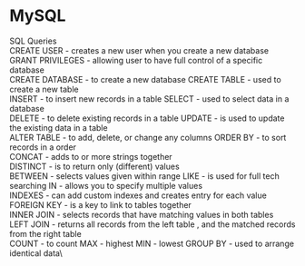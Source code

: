 # MySQL

SQL Queries\
 	 CREATE USER - creates a new user when you create a new database \
    GRANT PRIVILEGES - allowing user to have full control of a specific database \
    CREATE DATABASE - to create a new database CREATE TABLE - used to create a new table \
    INSERT - to insert new records in a table SELECT - used to select data in a database\
    DELETE - to delete existing records in a table UPDATE - is used to update the existing data in a table\
    ALTER TABLE - to add, delete, or change any columns ORDER BY - to sort records in a order\
    CONCAT - adds to or more strings together \
    DISTINCT - is to return only (different) values \
    BETWEEN - selects values given within range LIKE - is used for full tech searching IN - allows you to specify multiple values\
    INDEXES - can add custom indexes and creates entry for each value FOREIGN KEY - is a key to link to tables together\
    INNER JOIN - selects records that have matching values in both tables \
    LEFT JOIN - returns all records from the left table , and the matched records from the right table \
    COUNT -  to count MAX - highest MIN - lowest GROUP BY - used to arrange identical data\
